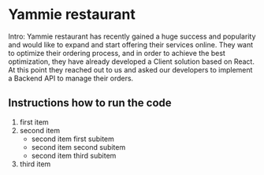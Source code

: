 # Yammie restaurant

Intro:
Yammie restaurant has recently gained a huge success and popularity and
would like to expand and start offering their services online.
They want to optimize their ordering process, and in order to achieve the
best optimization, they have already developed a Client solution based on
React.
At this point they reached out to us and asked our developers to implement
a Backend API to manage their orders.

<h2>Instructions how to run the code</h2>
<ol>
  <li>first item</li>
  <li>second item  <!-- closing </li> tag not here! -->
    <ul>
      <li>second item first subitem</li>
      <li>second item second subitem</li>
      <li>second item third subitem</li>
    </ul>
  </li>            <!-- Here's the closing </li> tag -->
  <li>third item</li>
</ol>
